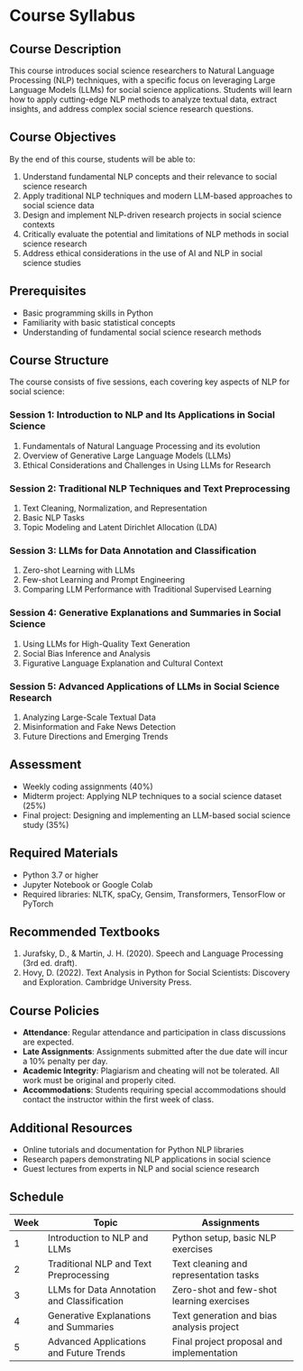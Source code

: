 # Course Syllabus

## Course Description

This course introduces social science researchers to Natural Language Processing (NLP) techniques, with a specific focus on leveraging Large Language Models (LLMs) for social science applications. Students will learn how to apply cutting-edge NLP methods to analyze textual data, extract insights, and address complex social science research questions.

## Course Objectives

By the end of this course, students will be able to:

1. Understand fundamental NLP concepts and their relevance to social science research
2. Apply traditional NLP techniques and modern LLM-based approaches to social science data
3. Design and implement NLP-driven research projects in social science contexts
4. Critically evaluate the potential and limitations of NLP methods in social science research
5. Address ethical considerations in the use of AI and NLP in social science studies

## Prerequisites

- Basic programming skills in Python
- Familiarity with basic statistical concepts
- Understanding of fundamental social science research methods

## Course Structure

The course consists of five sessions, each covering key aspects of NLP for social science:

### Session 1: Introduction to NLP and Its Applications in Social Science

1. Fundamentals of Natural Language Processing and its evolution
2. Overview of Generative Large Language Models (LLMs)
3. Ethical Considerations and Challenges in Using LLMs for Research

### Session 2: Traditional NLP Techniques and Text Preprocessing

1. Text Cleaning, Normalization, and Representation
2. Basic NLP Tasks
3. Topic Modeling and Latent Dirichlet Allocation (LDA)

### Session 3: LLMs for Data Annotation and Classification

1. Zero-shot Learning with LLMs
2. Few-shot Learning and Prompt Engineering
3. Comparing LLM Performance with Traditional Supervised Learning

### Session 4: Generative Explanations and Summaries in Social Science

1. Using LLMs for High-Quality Text Generation
2. Social Bias Inference and Analysis
3. Figurative Language Explanation and Cultural Context

### Session 5: Advanced Applications of LLMs in Social Science Research

1. Analyzing Large-Scale Textual Data
2. Misinformation and Fake News Detection
3. Future Directions and Emerging Trends

## Assessment

- Weekly coding assignments (40%)
- Midterm project: Applying NLP techniques to a social science dataset (25%)
- Final project: Designing and implementing an LLM-based social science study (35%)

## Required Materials

- Python 3.7 or higher
- Jupyter Notebook or Google Colab
- Required libraries: NLTK, spaCy, Gensim, Transformers, TensorFlow or PyTorch

## Recommended Textbooks

1. Jurafsky, D., & Martin, J. H. (2020). Speech and Language Processing (3rd ed. draft).
2. Hovy, D. (2022). Text Analysis in Python for Social Scientists: Discovery and Exploration. Cambridge University Press.

## Course Policies

- **Attendance**: Regular attendance and participation in class discussions are expected.
- **Late Assignments**: Assignments submitted after the due date will incur a 10% penalty per day.
- **Academic Integrity**: Plagiarism and cheating will not be tolerated. All work must be original and properly cited.
- **Accommodations**: Students requiring special accommodations should contact the instructor within the first week of class.

## Additional Resources

- Online tutorials and documentation for Python NLP libraries
- Research papers demonstrating NLP applications in social science
- Guest lectures from experts in NLP and social science research

## Schedule

| Week | Topic                                       | Assignments                               |
| ---- | ------------------------------------------- | ----------------------------------------- |
| 1    | Introduction to NLP and LLMs                | Python setup, basic NLP exercises         |
| 2    | Traditional NLP and Text Preprocessing      | Text cleaning and representation tasks    |
| 3    | LLMs for Data Annotation and Classification | Zero-shot and few-shot learning exercises |
| 4    | Generative Explanations and Summaries       | Text generation and bias analysis project |
| 5    | Advanced Applications and Future Trends     | Final project proposal and implementation |
